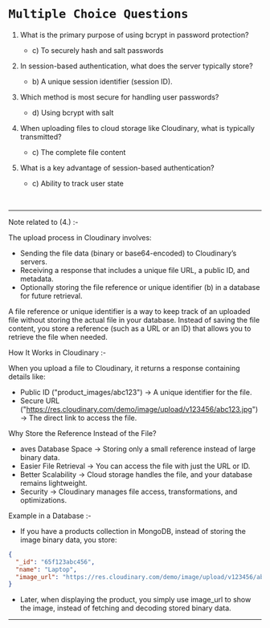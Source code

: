 # `Multiple Choice Questions`

1. What is the primary purpose of using bcrypt in password protection?  
    - c) To securely hash and salt passwords

2. In session-based authentication, what does the server typically store?
    - b) A unique session identifier (session ID).

3. Which method is most secure for handling user passwords? 
    - d) Using bcrypt with salt

4. When uploading files to cloud storage like Cloudinary, what is typically transmitted?
    - c) The complete file content

5. What is a key advantage of session-based authentication?
    - c) Ability to track user state


<br>

---

Note related to (4.) :- 

The upload process in Cloudinary involves:

- Sending the file data (binary or base64-encoded) to Cloudinary’s servers.
- Receiving a response that includes a unique file URL, a public ID, and metadata.
- Optionally storing the file reference or unique identifier (b) in a database for future retrieval.


A file reference or unique identifier is a way to keep track of an uploaded file without storing the actual file in your database. Instead of saving the file content, you store a reference (such as a URL or an ID) that allows you to retrieve the file when needed.

How It Works in Cloudinary :-

When you upload a file to Cloudinary, it returns a response containing details like:

- Public ID ("product_images/abc123") → A unique identifier for the file.
- Secure URL ("https://res.cloudinary.com/demo/image/upload/v123456/abc123.jpg") → The direct link to access the file.

Why Store the Reference Instead of the File?
- aves Database Space → Storing only a small reference instead of large binary data.
- Easier File Retrieval → You can access the file with just the URL or ID.
- Better Scalability → Cloud storage handles the file, and your database remains lightweight.
- Security → Cloudinary manages file access, transformations, and optimizations.


Example in a Database :-

- If you have a products collection in MongoDB, instead of storing the image binary data, you store:

```json
{
  "_id": "65f123abc456",
  "name": "Laptop",
  "image_url": "https://res.cloudinary.com/demo/image/upload/v123456/abc123.jpg"
}
```
- Later, when displaying the product, you simply use image_url to show the image, instead of fetching and decoding stored binary data.

---
